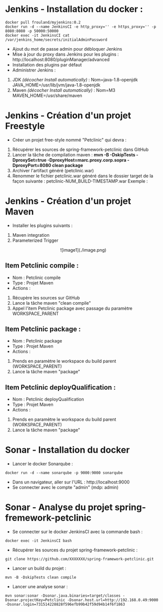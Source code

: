 # Jenkins - Installation du docker :  
``` 
docker pull frouland/myjenkins:0.2   
docker run -d --name JenkinsCI -e http_proxy='' -e https_proxy='' -p 8080:8080 -p 50000:50000  
docker exec -it JenkinsCI cat /var/jenkins_home/secrets/initialAdminPassword   
```

- Ajout du mot de passe admin pour débloquer Jenkins
- Mise à jour du proxy dans Jenkins pour les plugins : http://localhost:8080/pluginManager/advanced  
- Installation des plugins par défaut
- Administrer Jenkins :
1. JDK *(décocher Install automatically)* : Nom=java-1.8-openjdk JAVA_HOME=/usr/lib/jvm/java-1.8-openjdk
2. Maven *(décocher Install automatically)* : Nom=M3 MAVEN_HOME=/usr/share/maven
		

# Jenkins - Création d'un projet Freestyle
- Créer un projet free-style nommé "Petclinic" qui devra :
1. Récupérer les sources de spring-framework-petclinic dans GitHub
2. Lancer la tâche de compilation maven : **mvn -B -DskipTests -DproxySet=true -DproxyHost=marc.proxy.corp.sopra -DproxyPort=8080 clean package**
3. Archiver l'artifact généré (petclinic.war)
4. Renommer le fichier petclinic.war généré dans le dossier target de la façon suivante : petclinic-NUM_BUILD-TIMESTAMP.war Exemple : 

# Jenkins - Création d'un projet Maven
- Installer les plugins suivants :
1. Maven integration
2. Parameterized Trigger

<center>![image1](./image.png)</center>

## Item Petclinic compile :
- Nom : Petclinic compile
- Type : Projet Maven
- Actions :
1. Récupère les sources sur GitHub 
2. Lance la tâche maven "clean compile"
3. Appel l'item Petclinic package avec passage du paramètre WORKSPACE_PARENT

## Item Petclinic package :
- Nom : Petclinic package
- Type : Projet Maven
- Actions :
1. Prends en paramètre le workspace du build parent (WORKSPACE_PARENT)
2. Lance la tâche maven "package"

## Item Petclinic deployQualification :
- Nom : Petclinic deployQualification
- Type : Projet Maven
- Actions :
1. Prends en paramètre le workspace du build parent (WORKSPACE_PARENT)
2. Lance la tâche maven "package"


# Sonar - Installation du docker
- Lancer le docker Sonarqube :   
```
docker run -d --name sonarqube -p 9000:9000 sonarqube
```
- Dans un navigateur, aller sur l'URL : http://localhost:9000
- Se connecter avec le compte "admin" (mdp: admin)

# Sonar - Analyse du projet spring-fremework-petclinic

- Se connecter sur le docker JenkinsCI avec la commande bash : 
```
docker exec -it JenkinsCI bash
``` 
- Récupérer les sources du projet spring-framework-petclinic :
```
git clone https://github.com/XXXXXXX/spring-framework-petclinic.git
```
- Lancer un build du projet :   
```
mvn -B -DskipTests clean compile
```
- Lancer une analyse sonar :   
```
mvn sonar:sonar -Dsonar.java.binaries=target/classes -Dsonar.projectKey=Petclinic -Dsonar.host.url=http://192.168.0.49:9000 -Dsonar.login=731514228828f596efb99b42f59d94b14f6f1863
```











 
